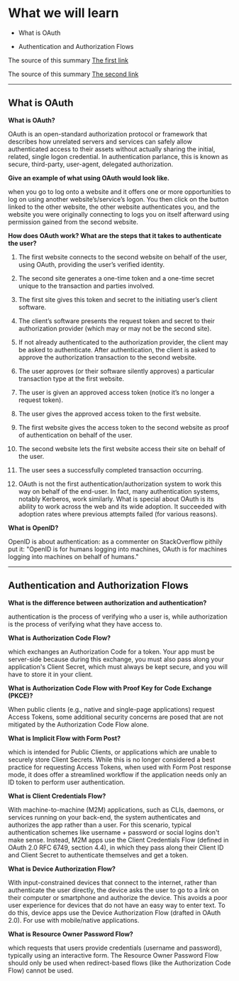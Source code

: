 # What we will learn

- What is OAuth

- Authentication and Authorization Flows

The source of this summary [The first link](https://www.csoonline.com/article/3216404/what-is-oauth-how-the-open-authorization-framework-works.html)

The source of this summary [The second link](https://auth0.com/docs/authorization/flows)

______________________________________

## What is OAuth

**What is OAuth?**

OAuth is an open-standard authorization protocol or framework that describes how unrelated servers and services can safely allow authenticated access to their assets without actually sharing the initial, related, single logon credential. In authentication parlance, this is known as secure, third-party, user-agent, delegated authorization.

**Give an example of what using OAuth would look like.**

when you go to log onto a website and it offers one or more opportunities to log on using another website’s/service’s logon. You then click on the button linked to the other website, the other website authenticates you, and the website you were originally connecting to logs you on itself afterward using permission gained from the second website.

**How does OAuth work? What are the steps that it takes to authenticate the user?**

1. The first website connects to the second website on behalf of the user, using OAuth, providing the user’s verified identity.

2. The second site generates a one-time token and a one-time secret unique to the transaction and parties involved.

3. The first site gives this token and secret to the initiating user’s client software.

4. The client’s software presents the request token and secret to their authorization provider (which may or may not be the second site).

5. If not already authenticated to the authorization provider, the client may be asked to authenticate. After authentication, the client is asked to approve the authorization transaction to the second website.

6. The user approves (or their software silently approves) a particular transaction type at the first website.

7. The user is given an approved access token (notice it’s no longer a request token).

8. The user gives the approved access token to the first website.

9. The first website gives the access token to the second website as proof of authentication on behalf of the user.

10. The second website lets the first website access their site on behalf of the user.

11. The user sees a successfully completed transaction occurring.

12. OAuth is not the first authentication/authorization system to work this way on behalf of the end-user. In fact, many authentication systems, notably Kerberos, work similarly. What is special about OAuth is its ability to work across the web and its wide adoption. It succeeded with adoption rates where previous attempts failed (for various reasons).

**What is OpenID?**

OpenID is about authentication: as a commenter on StackOverflow pithily put it: "OpenID is for humans logging into machines, OAuth is for machines logging into machines on behalf of humans."

______________________________________

## Authentication and Authorization Flows

**What is the difference between authorization and authentication?**

authentication is the process of verifying who a user is, while authorization is the process of verifying what they have access to.

**What is Authorization Code Flow?**

which exchanges an Authorization Code for a token. Your app must be server-side because during this exchange, you must also pass along your application's Client Secret, which must always be kept secure, and you will have to store it in your client.

**What is Authorization Code Flow with Proof Key for Code Exchange (PKCE)?**

When public clients (e.g., native and single-page applications) request Access Tokens, some additional security concerns are posed that are not mitigated by the Authorization Code Flow alone.

**What is Implicit Flow with Form Post?**

which is intended for Public Clients, or applications which are unable to securely store Client Secrets. While this is no longer considered a best practice for requesting Access Tokens, when used with Form Post response mode, it does offer a streamlined workflow if the application needs only an ID token to perform user authentication.

**What is Client Credentials Flow?**

With machine-to-machine (M2M) applications, such as CLIs, daemons, or services running on your back-end, the system authenticates and authorizes the app rather than a user. For this scenario, typical authentication schemes like username + password or social logins don't make sense. Instead, M2M apps use the Client Credentials Flow (defined in OAuth 2.0 RFC 6749, section 4.4), in which they pass along their Client ID and Client Secret to authenticate themselves and get a token.

**What is Device Authorization Flow?**

With input-constrained devices that connect to the internet, rather than authenticate the user directly, the device asks the user to go to a link on their computer or smartphone and authorize the device. This avoids a poor user experience for devices that do not have an easy way to enter text. To do this, device apps use the Device Authorization Flow (drafted in OAuth 2.0). For use with mobile/native applications.

**What is Resource Owner Password Flow?**

which requests that users provide credentials (username and password), typically using an interactive form. The Resource Owner Password Flow should only be used when redirect-based flows (like the Authorization Code Flow) cannot be used.
